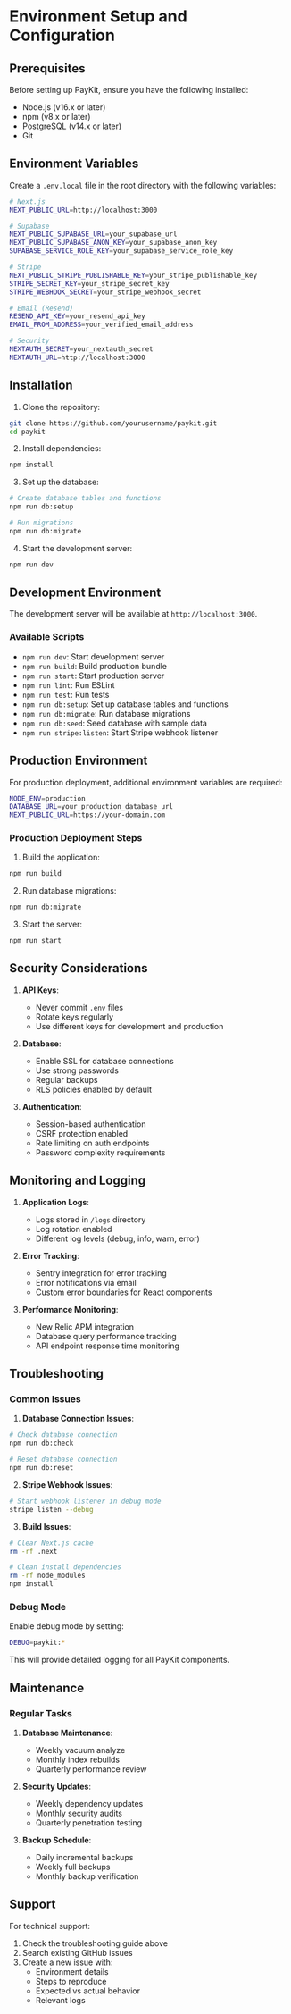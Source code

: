 # Environment Setup and Configuration

## Prerequisites

Before setting up PayKit, ensure you have the following installed:
- Node.js (v16.x or later)
- npm (v8.x or later)
- PostgreSQL (v14.x or later)
- Git

## Environment Variables

Create a `.env.local` file in the root directory with the following variables:

```bash
# Next.js
NEXT_PUBLIC_URL=http://localhost:3000

# Supabase
NEXT_PUBLIC_SUPABASE_URL=your_supabase_url
NEXT_PUBLIC_SUPABASE_ANON_KEY=your_supabase_anon_key
SUPABASE_SERVICE_ROLE_KEY=your_supabase_service_role_key

# Stripe
NEXT_PUBLIC_STRIPE_PUBLISHABLE_KEY=your_stripe_publishable_key
STRIPE_SECRET_KEY=your_stripe_secret_key
STRIPE_WEBHOOK_SECRET=your_stripe_webhook_secret

# Email (Resend)
RESEND_API_KEY=your_resend_api_key
EMAIL_FROM_ADDRESS=your_verified_email_address

# Security
NEXTAUTH_SECRET=your_nextauth_secret
NEXTAUTH_URL=http://localhost:3000
```

## Installation

1. Clone the repository:
```bash
git clone https://github.com/yourusername/paykit.git
cd paykit
```

2. Install dependencies:
```bash
npm install
```

3. Set up the database:
```bash
# Create database tables and functions
npm run db:setup

# Run migrations
npm run db:migrate
```

4. Start the development server:
```bash
npm run dev
```

## Development Environment

The development server will be available at `http://localhost:3000`.

### Available Scripts

- `npm run dev`: Start development server
- `npm run build`: Build production bundle
- `npm run start`: Start production server
- `npm run lint`: Run ESLint
- `npm run test`: Run tests
- `npm run db:setup`: Set up database tables and functions
- `npm run db:migrate`: Run database migrations
- `npm run db:seed`: Seed database with sample data
- `npm run stripe:listen`: Start Stripe webhook listener

## Production Environment

For production deployment, additional environment variables are required:

```bash
NODE_ENV=production
DATABASE_URL=your_production_database_url
NEXT_PUBLIC_URL=https://your-domain.com
```

### Production Deployment Steps

1. Build the application:
```bash
npm run build
```

2. Run database migrations:
```bash
npm run db:migrate
```

3. Start the server:
```bash
npm run start
```

## Security Considerations

1. **API Keys**:
   - Never commit `.env` files
   - Rotate keys regularly
   - Use different keys for development and production

2. **Database**:
   - Enable SSL for database connections
   - Use strong passwords
   - Regular backups
   - RLS policies enabled by default

3. **Authentication**:
   - Session-based authentication
   - CSRF protection enabled
   - Rate limiting on auth endpoints
   - Password complexity requirements

## Monitoring and Logging

1. **Application Logs**:
   - Logs stored in `/logs` directory
   - Log rotation enabled
   - Different log levels (debug, info, warn, error)

2. **Error Tracking**:
   - Sentry integration for error tracking
   - Error notifications via email
   - Custom error boundaries for React components

3. **Performance Monitoring**:
   - New Relic APM integration
   - Database query performance tracking
   - API endpoint response time monitoring

## Troubleshooting

### Common Issues

1. **Database Connection Issues**:
```bash
# Check database connection
npm run db:check

# Reset database connection
npm run db:reset
```

2. **Stripe Webhook Issues**:
```bash
# Start webhook listener in debug mode
stripe listen --debug
```

3. **Build Issues**:
```bash
# Clear Next.js cache
rm -rf .next

# Clean install dependencies
rm -rf node_modules
npm install
```

### Debug Mode

Enable debug mode by setting:
```bash
DEBUG=paykit:*
```

This will provide detailed logging for all PayKit components.

## Maintenance

### Regular Tasks

1. **Database Maintenance**:
   - Weekly vacuum analyze
   - Monthly index rebuilds
   - Quarterly performance review

2. **Security Updates**:
   - Weekly dependency updates
   - Monthly security audits
   - Quarterly penetration testing

3. **Backup Schedule**:
   - Daily incremental backups
   - Weekly full backups
   - Monthly backup verification

## Support

For technical support:
1. Check the troubleshooting guide above
2. Search existing GitHub issues
3. Create a new issue with:
   - Environment details
   - Steps to reproduce
   - Expected vs actual behavior
   - Relevant logs
